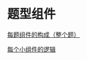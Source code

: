 # 题型组件

[每题组件的构成（整个题）](https://blog-huahua.oss-cn-beijing.aliyuncs.com/blog/code/question_logic.jpg)

[每个小组件的逻辑](https://blog-huahua.oss-cn-beijing.aliyuncs.com/blog/code/question_cp.png)
